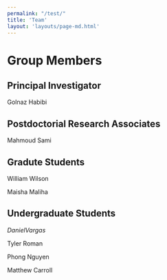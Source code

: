 ```yaml
---
permalink: "/test/"
title: 'Team'
layout: 'layouts/page-md.html'
---
```


# Group Members

## Principal Investigator

Golnaz Habibi

## Postdoctorial Research Associates

Mahmoud Sami

## Gradute Students

William Wilson

Maisha Maliha

## Undergraduate Students

$Daniel Vargas$

Tyler Roman

Phong Nguyen

Matthew Carroll